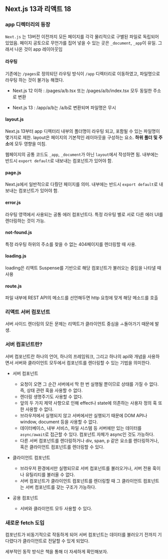 ## Next.js 13과 리액트 18

### app 디렉터리의 등장

`Next.js` 는 13버전 이전까지 모든 페이지를 각각 물리적으로 구별된 파일로 독립되어 있었음.
페이지 공토으로 무언가를 집어 넣을 수 있는 곳은 `_document`, `_app`이 유일.
그래서 나온 것이 app 레이아웃임

#### 라우팅

기존에는 `/pages`로 정의되던 라우팅 방식이 `/app` 디렉터리로 이동하였고, 파일명으로 라우팅 하는 것이 불가능 해졌다.

- Next.js 12 이하 : /pages/a/b.tsx 또는 /pages/a/b/index.tsx 모두 동일한 주소로 변환

- Next.js 13 : /app/a/b는 /a/b로 변환되며 파일명은 무시

#### layout.js

Next.js 13부터 app 디렉터리 내부의 폴더명이 라우팅 되고, 포함될 수 있는 파일명이 몇가지로 제한. layout은 페이지의 기본적인 레이아웃을 구성하는 요소. **하위 폴더 및 주소**에 모두 영향을 미침.

웹페이지의 공통 코드도 `_app`, `_document`가 아닌 `layout`에서 작성하면 됨.
내부에는 반드시 `export default`로 내보내는 컴포넌트가 있어야 함.

#### page.js

Next.js에서 일반적으로 다뤘던 페이지를 의미.
내부에는 반드시 `export default`로 내보내는 컴포넌트가 있어야 함.

#### error.js

라우팅 영역에서 사용되는 공통 에러 컴포넌트다. 특정 라우팅 별로 서로 다른 에러 UI를 렌더링하는 것이 가능.

#### not-found.js

특정 라우팅 하위의 주소를 찾을 수 없는 404페이지를 렌더링할 때 사용.

#### loading.js

loading은 리액트 Suspense를 기반으로 해당 컴포넌트가 불러오는 중임을 나타낼 때 사용

#### route.js

파일 내부에 REST API의 메소드를 선언해두면 http 요청에 맞게 해당 메소드를 호출

### 리액트 서버 컴포넌트

서버 사이드 렌더링의 모든 문제는 리액트가 클라이언트 중심을 ㅗ돌아가기 때문에 발생.

### 서버 컴포넌트란?

서버 컴포넌트란 하나의 언어, 하나의 프레임워크, 그리고 하나의 api와 개념을 사용하면서 서버와 클라이언트 모두에서 컴포넌트를 렌더링할 수 있는 기법을 의미한다.

- 서버 컴포넌트

  - 요청이 오면 그 순간 서버에서 딱 한 번 실행될 뿐이므로 상태를 가질 수 없다. 즉, 상태 관련 훅을 사용할 수 없다.
  - 렌더링 생명주기도 사용할 수 없다.
  - 앞의 두 가지 제약 사항으로 인해 effect나 state에 의존하는 사용자 정의 훅 또한 사용할 수 없다.
  - 브라우저에서 실행되지 않고 서버에서만 실행되기 때문에 DOM API나 window, document 등을 사용할 수 없다.
  - 데이터베이스, 내부 서비스, 파일 시스템 등 서버에만 있는 데이터를 `async/await`로 접근할 수 있다. 컴포넌트 자체가 async인 것도 가능하다.
  - 다른 서버 컴포넌트를 렌더링하거나 div, span, p 같은 요소를 렌더링하거나, 혹은 클라이언트 컴포넌트를 렌더링할 수 있다.

- 클라이언트 컴포넌트

  - 브라우저 환경에서만 실행되므로 서버 컴포넌트를 불러오거나, 서버 전용 훅이나 유틸리티를 불러올 수 없다.
  - 서버 컴포넌트가 클라이언트 컴포넌트를 렌더링할 때 그 클라이언트 컴포넌트는 서버 컴포넌트를 갖는 구조가 가능하다.

- 공용 컴포넌트
  - 서버와 클라이언트 모두 사용할 수 있다.

### 새로운 fetch 도입

컴포넌트가 비동기적으로 작동하게 되어 서버 컴포넌트는 데이터를 불러오기 전까지 기다렸다가 클라이언트로 전달할 수 있게 되었다.

세부적인 동작 방식은 책을 통해 더 자세하게 확인해보자.
